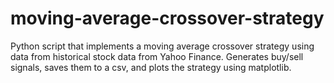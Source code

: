 # moving-average-crossover-strategy
Python script that implements a moving average crossover strategy using data from historical stock data from Yahoo Finance. Generates buy/sell signals, saves them to a csv, and plots the strategy using matplotlib.
